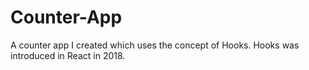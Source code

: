 # Counter-App

A counter app I created which uses the concept of Hooks. Hooks was introduced in React in 2018. 
